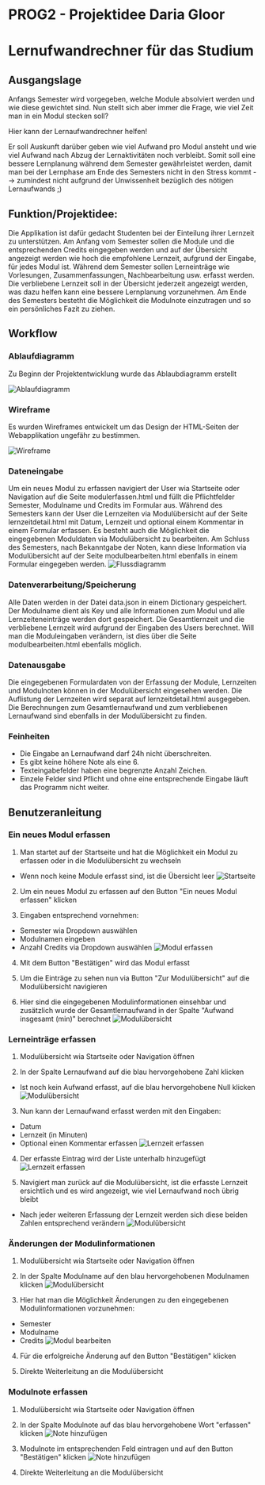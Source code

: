 # PROG2 - Projektidee Daria Gloor
# Lernufwandrechner für das Studium

## Ausgangslage
Anfangs Semester wird vorgegeben, welche Module absolviert werden und wie diese gewichtet sind. Nun stellt sich aber immer die Frage, wie viel Zeit man in ein Modul stecken soll?

Hier kann der Lernaufwandrechner helfen! 

Er soll Auskunft darüber geben wie viel Aufwand pro Modul ansteht und wie viel Aufwand nach Abzug der Lernaktivitäten noch verbleibt. Somit soll eine bessere Lernplanung während dem Semester gewährleistet werden, damit man bei der Lernphase am Ende des Semesters nicht in den Stress kommt --> zumindest nicht aufgrund der Unwissenheit bezüglich des nötigen Lernaufwands ;)

## Funktion/Projektidee:
Die Applikation ist dafür gedacht Studenten bei der Einteilung ihrer Lernzeit zu unterstützen. Am Anfang vom Semester sollen die Module und die entsprechenden Credits eingegeben werden und auf der Übersicht angezeigt werden wie hoch die empfohlene Lernzeit, aufgrund der Eingabe, für jedes Modul ist. Während dem Semester sollen Lerneinträge wie Vorlesungen, Zusammenfassungen, Nachbearbeitung usw. erfasst werden. Die verbliebene Lernzeit soll in der Übersicht jederzeit angezeigt werden, was dazu helfen kann eine bessere Lernplanung vorzunehmen. Am Ende des Semesters bestetht die Möglichkeit die Modulnote einzutragen und so ein persönliches Fazit zu ziehen. 
 
## Workflow

### Ablaufdiagramm
Zu Beginn der Projektentwicklung wurde das Ablaubdiagramm erstellt

![Ablaufdiagramm](readme/ablaufdiagramm.jpg)

### Wireframe
Es wurden Wireframes entwickelt um das Design der HTML-Seiten der Webapplikation ungefähr zu bestimmen.

![Wireframe](readme/Wireframe.JPG)

### Dateneingabe
Um ein neues Modul zu erfassen navigiert der User wia Startseite oder Navigation auf die Seite modulerfassen.html und füllt die Pflichtfelder Semester, Modulname und Credits im Formular aus. Während des Semesters kann der User die Lernzeiten via Modulübersicht auf der Seite lernzeitdetail.html mit Datum, Lernzeit und optional einem Kommentar in einem Formular erfassen. Es besteht auch die Möglichkeit die eingegebenen Moduldaten via Modulübersicht zu bearbeiten. Am Schluss des Semesters, nach Bekanntgabe der Noten, kann diese Information via Modulübersicht auf der Seite modulbearbeiten.html ebenfalls in einem Formular eingegeben werden.
![Flussdiagramm](readme/Flussdiagramm.png)

### Datenverarbeitung/Speicherung
Alle Daten werden in der Datei data.json in einem Dictionary gespeichert. Der Modulname dient als Key und alle Informationen zum Modul und alle Lernzeiteneinträge werden dort gespeichert. Die Gesamtlernzeit und die verbliebene Lernzeit wird aufgrund der Eingaben des Users berechnet. Will man die Moduleingaben verändern, ist dies über die Seite modulbearbeiten.html ebenfalls möglich. 

### Datenausgabe
Die eingegebenen Formulardaten von der Erfassung der Module, Lernzeiten und Modulnoten können in der Modulübersicht eingesehen werden. Die Auflistung der Lernzeiten wird separat auf lernzeitdetail.html ausgegeben. Die Berechnungen zum Gesamtlernaufwand und zum verbliebenen Lernaufwand sind ebenfalls in der Modulübersicht zu finden. 

### Feinheiten
- Die Eingabe an Lernaufwand darf 24h nicht überschreiten.
- Es gibt keine höhere Note als eine 6.
- Texteingabefelder haben eine begrenzte Anzahl Zeichen.
- Einzele Felder sind Pflicht und ohne eine entsprechende Eingabe läuft das Programm nicht weiter. 

## Benutzeranleitung

### Ein neues Modul erfassen 
1. Man startet auf der Startseite und hat die Möglichkeit ein Modul zu erfassen oder in die Modulübersicht zu wechseln
- Wenn noch keine Module erfasst sind, ist die Übersicht leer 
![Startseite](readme/startseite.JPG)
	
2. Um ein neues Modul zu erfassen auf den Button "Ein neues Modul erfassen" klicken 

3. Eingaben entsprechend vornehmen:
- Semester wia Dropdown auswählen
- Modulnamen eingeben
- Anzahl Credits via Dropdown auswählen
![Modul erfassen](readme/modul_erfassen.JPG)

4. Mit dem Button "Bestätigen" wird das Modul erfasst
	
5. Um die Einträge zu sehen nun via Button "Zur Modulübersicht" auf die Modulübersicht navigieren

6. Hier sind die eingegebenen Modulinformationen einsehbar und zusätzlich wurde der Gesamtlernaufwand in der Spalte "Aufwand insgesamt (min)" berechnet
![Modulübersicht](readme/moduluebersicht_aufwand_gesammt.JPG)

### Lerneinträge erfassen 
1. Modulübersicht wia Startseite oder Navigation öffnen

2. In der Spalte Lernaufwand auf die blau hervorgehobene Zahl klicken
- Ist noch kein Aufwand erfasst, auf die blau hervorgehobene Null klicken
![Modulübersicht](readme/moduluebersicht_lernaufwand.JPG)
	
3. Nun kann der Lernaufwand erfasst werden mit den Eingaben:
- Datum
- Lernzeit (in Minuten)
- Optional einen Kommentar erfassen
![Lernzeit erfassen](readme/lernzeit_erfassen.JPG)
	
4. Der erfasste Eintrag wird der Liste unterhalb hinzugefügt
![Lernzeit erfassen](readme/lernzeit_erfassen_liste.JPG)

5. Navigiert man zurück auf die Modulübersicht, ist die erfasste Lernzeit ersichtlich und es wird angezeigt, wie viel Lernaufwand noch übrig bleibt
- Nach jeder weiteren Erfassung der Lernzeit werden sich diese beiden Zahlen entsprechend verändern
![Modulübersicht](readme/moduluebersicht_aufwand_lern_verblieben.JPG)

### Änderungen der Modulinformationen
1. Modulübersicht wia Startseite oder Navigation öffnen

2. In der Spalte Modulname auf den blau hervorgehobenen Modulnamen klicken
![Modulübersicht](readme/moduluebersicht_modulname.JPG)

3. Hier hat man die Möglichkeit Änderungen zu den eingegebenen Modulinformationen vorzunehmen:
- Semester
- Modulname
- Credits
![Modul bearbeiten](readme/modul_bearbeiten.JPG)
	
4. Für die erfolgreiche Änderung auf den Button "Bestätigen" klicken

5. Direkte Weiterleitung an die Modulübersicht 

### Modulnote erfassen
1. Modulübersicht wia Startseite oder Navigation öffnen

2. In der Spalte Modulnote auf das blau hervorgehobene Wort "erfassen" klicken 
![Note hinzufügen](readme/moduluebersicht_note.JPG)

3. Modulnote im entsprechenden Feld eintragen und auf den Button "Bestätigen" klicken
![Note hinzufügen](readme/modul_bearbeiten_note.JPG)

4. Direkte Weiterleitung an die Modulübersicht 





